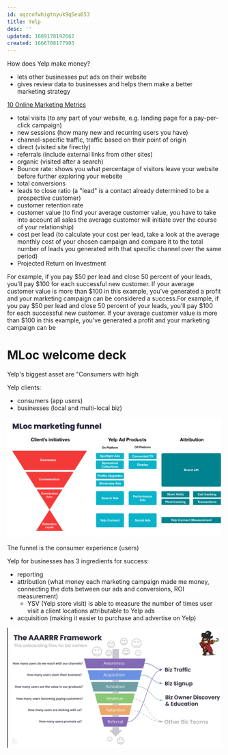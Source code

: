 ```yaml
---
id: oqzcofwhigtnyuk9q5eu653
title: Yelp
desc: ''
updated: 1689178192662
created: 1666708177903
---
```


How does Yelp make money?

- lets other businesses put ads on their website
- gives review data to businesses and helps them make a better marketing strategy

[10 Online Marketing Metrics](https://medium.com/swlh/10-online-marketing-metrics-you-need-to-be-measuring-5d9202a8d53e)

- total visits (to any part of your website, e.g. landing page for a pay-per-click campaign)
- new sessions (how many new and recurring users you have)
- channel-specific traffic, traffic based on their point of origin
 - direct (visited site firectly)
 - referrals (include external links from other sites)
 - organic (visited after a search)
 - Bounce rate: shows you what percentage of visitors leave your website before further exploring your website
 - total conversions
 - leads to close ratio (a "lead" is a contact already determined to be a prospective customer)
 - customer retention rate
 - customer value (to find your average customer value, you have to take into account all sales the average customer will initiate over the course of your relationship)
 - cost per lead (to calculate your cost per lead, take a look at the average monthly cost of your chosen campaign and compare it to the total number of leads you generated with that specific channel over the same period)
 - Projected Return on Investment

For example, if you pay $50 per lead and close 50 percent of your leads, you’ll pay $100 for each successful new customer. If your average customer value is more than $100 in this example, you’ve generated a profit and your marketing campaign can be considered a success.For example, if you pay $50 per lead and close 50 percent of your leads, you’ll pay $100 for each successful new customer. If your average customer value is more than $100 in this example, you’ve generated a profit and your marketing campaign can be 

# MLoc welcome deck

Yelp's biggest asset are "Consumers with high 

Yelp clients:
- consumers (app users)
- businesses (local and multi-local biz)


![mloc_funnel.png](assets/images/mloc_funnel.png)



The funnel is the consumer experience (users)

Yelp for businesses has 3 ingredients for success:
- reporting
- attribution (what money each marketing campaign made me money, connecting the dots between our ads and conversions, ROI measurement)
    - YSV (Yelp store visit) is able to measure the number of times user visit a client locations attributable to Yelp ads
- acquisition (making it easier to purchase and advertise on Yelp)




![aaaarr framework.png](assets/images/aaaarr_framework.png)